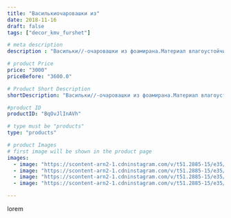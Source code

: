 ```yaml
---
title: "Василькиочаровашки из"
date: 2018-11-16
draft: false
tags: ["decor_kmv_furshet"]

# meta description
description : "Васильки//-очаровашки из фоамирана.Материал влагоустойчив , выдерживает как высокие температуры так и низкие🌹🌹🌹🌹"

# product Price
price: "3000"
priceBefore: "3600.0"

# Product Short Description
shortDescription: "Васильки//-очаровашки из фоамирана.Материал влагоустойчив , выдерживает как высокие температуры так и низкие🌹🌹🌹🌹"

#product ID
productID: "BqOvJlInAVh"

# type must be "products"
type: "products"

# product Images
# first image will be shown in the product page
images:
  - image: "https://scontent-arn2-1.cdninstagram.com/v/t51.2885-15/e35/43536326_288532552002583_1124345761178059953_n.jpg?se=7&tp=1&_nc_ht=scontent-arn2-1.cdninstagram.com&_nc_cat=107&_nc_ohc=PngoJ-ZsVgMAX9Y3jDV&oh=a3a06d44f1ee1bbfe3eceec3b37d0873&oe=607461A5&ig_cache_key=MTkxMzY3NDI1NTQ3ODU1NTM0OQ%3D%3D.2"
  - image: "https://scontent-arn2-1.cdninstagram.com/v/t51.2885-15/e35/44453831_449457802249350_44641175262842809_n.jpg?se=7&tp=1&_nc_ht=scontent-arn2-1.cdninstagram.com&_nc_cat=106&_nc_ohc=Ll95gaNwS_EAX_sbkOA&oh=63a816136d7a4e37900e62ae890b3061&oe=60739AB4&ig_cache_key=MTkxMzY3NDI1NTQ1MzU3NDQ1Mw%3D%3D.2"
  - image: "https://scontent-arn2-1.cdninstagram.com/v/t51.2885-15/e35/44324736_202029787365686_5784534573553939243_n.jpg?se=7&tp=1&_nc_ht=scontent-arn2-1.cdninstagram.com&_nc_cat=102&_nc_ohc=poXzZbUw4vsAX9mWM6m&oh=0dc7814fa15bcb1f18dbe17df0036945&oe=6075E5CC&ig_cache_key=MTkxMzY3NDI1NTQ2MTg0MTA2Ng%3D%3D.2"
  - image: "https://scontent-arn2-1.cdninstagram.com/v/t51.2885-15/e35/44705470_172146483739023_3197615696776221502_n.jpg?se=7&tp=1&_nc_ht=scontent-arn2-1.cdninstagram.com&_nc_cat=103&_nc_ohc=Qg33isNktBIAX_i-kGU&oh=6efcb3dc1ab543f6e1a2fde733bed77f&oe=60746B96&ig_cache_key=MTkxMzY3NDI1NTQ3MDMyODQ4OQ%3D%3D.2"

---
```

lorem
